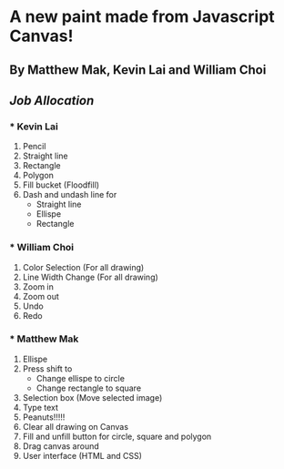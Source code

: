 # A new paint made from Javascript Canvas!
## By Matthew Mak, Kevin Lai and William Choi

## _Job Allocation_
### * Kevin Lai
1. Pencil
2. Straight line
3. Rectangle
4. Polygon
5. Fill bucket (Floodfill)
6. Dash and undash line for 
    * Straight line
    * Ellispe
    * Rectangle

### * William Choi
1. Color Selection (For all drawing)
2. Line Width Change (For all drawing)
3. Zoom in
4. Zoom out
5. Undo
6. Redo

### * Matthew Mak
1. Ellispe
2. Press shift to 
    * Change ellispe to circle
    * Change rectangle to square
4. Selection box (Move selected image)
5. Type text
6. Peanuts!!!!!
7. Clear all drawing on Canvas
8. Fill and unfill button for circle, square and polygon
9. Drag canvas around
10. User interface (HTML and CSS)